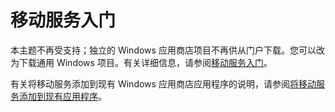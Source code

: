 <properties pageTitle="Windows 应用商店应用程序移动服务入门 | 移动开发人员中心" metaKeywords="" description="请按照本教程开始使用 Azure 移动服务在 C# 或 JavaScript 中进行 Windows 应用商店开发。 " metaCanonical="" services="" documentationCenter="Mobile" title="Get started with Mobile Services" authors="glenga" solutions="" manager="" editor="" />
<tags ms.service=""
    ms.date="12/03/2014"
    wacn.date="04/11/2015"
    />


# <a name="getting-started"> </a>移动服务入门

本主题不再受支持；独立的 Windows 应用商店项目不再供从门户下载。您可以改为下载通用 Windows 项目。有关详细信息，请参阅[移动服务入门](/zh-cn/documentation/articles/mobile-services-javascript-backend-windows-store-dotnet-get-started/)。 

有关将移动服务添加到现有 Windows 应用商店应用程序的说明，请参阅[将移动服务添加到现有应用程序](/zh-cn/documentation/articles/mobile-services-windows-store-dotnet-get-started-data/)。
